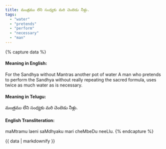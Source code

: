 ```yaml
---
title: మంత్రము లేని సంధ్యకు మరి చెంబెడు నీళ్లు.
tags:
  - "water"
  - "pretends"
  - "perform"
  - "necessary"
  - "man"
---
```


{% capture data %}
#### Meaning in English:
For the Sandhya without Mantras another pot of water
A man who pretends to perform the Sandhya without really repeating the sacred formula, uses twice as much water as is necessary.

#### Meaning in Telugu:
మంత్రము లేని సంధ్యకు మరి చెంబెడు నీళ్లు.

#### English Transliteration:
maMtramu laeni saMdhyaku mari cheMbeDu neeLlu.
{% endcapture %}

{{ data | markdownify }}

